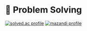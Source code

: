 # 🧠 Problem Solving

[![solved.ac profile](http://mazassumnida.wtf/api/v2/generate_badge?boj=officeman)](https://solved.ac/officeman)
[![mazandi profile](http://mazandi.herokuapp.com/api?handle=officeman)](https://solved.ac/officeman)